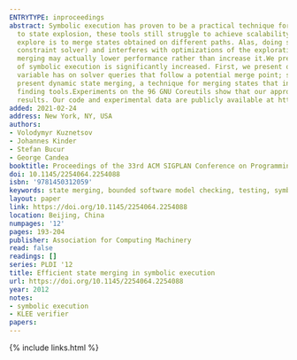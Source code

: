 ```yaml
---
ENTRYTYPE: inproceedings
abstract: Symbolic execution has proven to be a practical technique for building automated test case generation and bug finding tools. Nevertheless, due
  to state explosion, these tools still struggle to achieve scalability. Given a program, one way to reduce the number of states that the tools need to
  explore is to merge states obtained on different paths. Alas, doing so increases the size of symbolic path conditions (thereby stressing the underlying
  constraint solver) and interferes with optimizations of the exploration process (also referred to as search strategies). The net effect is that state
  merging may actually lower performance rather than increase it.We present a way to automatically choose when and how to merge states such that the performance
  of symbolic execution is significantly increased. First, we present query count estimation, a method for statically estimating the impact that each symbolic
  variable has on solver queries that follow a potential merge point; states are then merged only when doing so promises to be advantageous. Second, we
  present dynamic state merging, a technique for merging states that interacts favorably with search strategies in automated test case generation and bug
  finding tools.Experiments on the 96 GNU Coreutils show that our approach consistently achieves several orders of magnitude speedup over previously published
  results. Our code and experimental data are publicly available at http://cloud9.epfl.ch.
added: 2021-02-24
address: New York, NY, USA
authors:
- Volodymyr Kuznetsov
- Johannes Kinder
- Stefan Bucur
- George Candea
booktitle: Proceedings of the 33rd ACM SIGPLAN Conference on Programming Language Design and Implementation
doi: 10.1145/2254064.2254088
isbn: '9781450312059'
keywords: state merging, bounded software model checking, testing, symbolic execution, verification
layout: paper
link: https://doi.org/10.1145/2254064.2254088
location: Beijing, China
numpages: '12'
pages: 193-204
publisher: Association for Computing Machinery
read: false
readings: []
series: PLDI '12
title: Efficient state merging in symbolic execution
url: https://doi.org/10.1145/2254064.2254088
year: 2012
notes:
- symbolic execution
- KLEE verifier
papers:
---
```

{% include links.html %}
